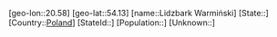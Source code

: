 ﻿---
location: [54.13,20.58]
type: City
tags:
- geo/City


SpocWebEntityId: 30853
isDeleted: false
confidential: public

---
[geo-lon::20.58]
[geo-lat::54.13]
[name::Lidzbark Warmiński]
[State::]
[Country::[Poland](geo/Continent/Europe/Poland.md)]
[StateId::]
[Population::]
[Unknown::]

